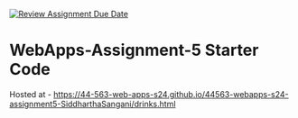 [![Review Assignment Due Date](https://classroom.github.com/assets/deadline-readme-button-24ddc0f5d75046c5622901739e7c5dd533143b0c8e959d652212380cedb1ea36.svg)](https://classroom.github.com/a/5u0mb8O1)
# WebApps-Assignment-5 Starter Code
Hosted at - https://44-563-web-apps-s24.github.io/44563-webapps-s24-assignment5-SiddharthaSangani/drinks.html
